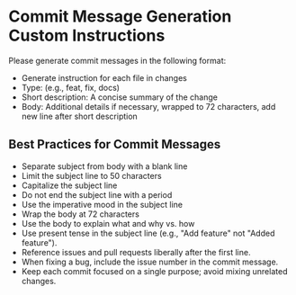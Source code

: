 # Commit Message Generation Custom Instructions

Please generate commit messages in the following format:

-   Generate instruction for each file in changes
-   Type: <type> (e.g., feat, fix, docs)
-   Short description: A concise summary of the change
-   Body: Additional details if necessary, wrapped to 72 characters, add new line after short description

## Best Practices for Commit Messages

-   Separate subject from body with a blank line
-   Limit the subject line to 50 characters
-   Capitalize the subject line
-   Do not end the subject line with a period
-   Use the imperative mood in the subject line
-   Wrap the body at 72 characters
-   Use the body to explain what and why vs. how
-   Use present tense in the subject line (e.g., "Add feature" not "Added feature").
-   Reference issues and pull requests liberally after the first line.
-   When fixing a bug, include the issue number in the commit message.
-   Keep each commit focused on a single purpose; avoid mixing unrelated changes.
